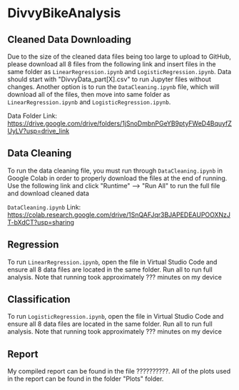# DivvyBikeAnalysis

## Cleaned Data Downloading

Due to the size of the cleaned data files being too large to upload to GitHub, please download all 8 files from the following link and insert files in the same folder as `LinearRegression.ipynb` and `LogisticRegression.ipynb`. Data should start with "DivvyData_part[X].csv" to run Jupyter files without changes. Another option is to run the `DataCleaning.ipynb` file, which will download all of the files, then move into same folder as `LinearRegression.ipynb` and `LogisticRegression.ipynb`.

Data Folder Link: https://drive.google.com/drive/folders/1jSnoDmbnPGeYB9ptyFWeD4BquyfZUyLV?usp=drive_link

## Data Cleaning

To run the data cleaning file, you must run through `DataCleaning.ipynb` in Google Colab in order to properly download the files at the end of running. Use the following link and click "Runtime" --> "Run All" to run the full file and download cleaned data

`DataCleaning.ipynb` Link: https://colab.research.google.com/drive/1SnQAFJqr3BJAPEDEAUPOOXNzJT-bXdCT?usp=sharing

## Regression

To run `LinearRegression.ipynb`, open the file in Virtual Studio Code and ensure all 8 data files are located in the same folder. Run all to run full analysis. Note that running took approximately ??? minutes on my device

## Classification

To run `LogisticRegression.ipynb`, open the file in Virtual Studio Code and ensure all 8 data files are located in the same folder. Run all to run full analysis. Note that running took approximately ??? minutes on my device

## Report

My compiled report can be found in the file ??????????. All of the plots used in the report can be found in the folder "Plots" folder.

